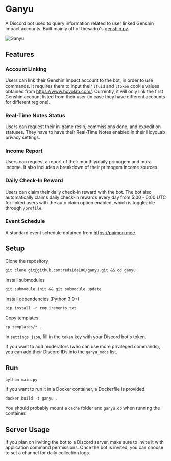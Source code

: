 # Ganyu
A Discord bot used to query information related to user linked Genshin Impact accounts.
Built mainly off of thesadru's [genshin.py](https://github.com/thesadru/genshin.py).

![Ganyu](https://i.imgur.com/Z4wnRFJ.jpg)

## Features
### Account Linking
Users can link their Genshin Impact account to the bot, in order to use commands.
It requires them to input their `ltuid` and `ltoken` cookie values obtained from
https://www.hoyolab.com/. Currently, it will only link the first Genshin account listed from
their user (in case they have different accounts for different regions).

### Real-Time Notes Status
Users can request their in-game resin, commissions done, and expedition statuses. They have to have
their Real-Time Notes enabled in their HoyoLab privacy settings.

### Income Report
Users can request a report of their monthly/daily primogem and mora income.
It also includes a breakdown of their primogem income sources.

### Daily Check-In Reward
Users can claim their daily check-in reward with the bot. The bot also automatically 
claims daily check-in rewards every day from 5:00 - 6:00 UTC for linked users with the auto claim option enabled, which is
toggleable through `/profile`.

### Event Schedule
A standard event schedule obtained from https://paimon.moe.

## Setup

Clone the repository

`git clone git@github.com:redside100/ganyu.git && cd ganyu`

Install submodules

`git submodule init && git submodule update`


Install dependencies (Python 3.9+)

`pip install -r requirements.txt`

Copy templates

`cp templates/* .`

In `settings.json`, fill in the `token` key with your Discord bot's token.

If you want to add moderators (who can use more privileged commands), you can add
their Discord IDs into the `ganyu_mods` list.

## Run

`python main.py`

If you want to run it in a Docker container, a Dockerfile is provided.

`docker build -t ganyu .`

You should probably mount a `cache` folder and `ganyu.db` when running the container.

## Server Usage

If you plan on inviting the bot to a Discord server, make sure to invite it with
application command permissions. Once the bot is invited, you can choose to set a channel
for daily collection logs.